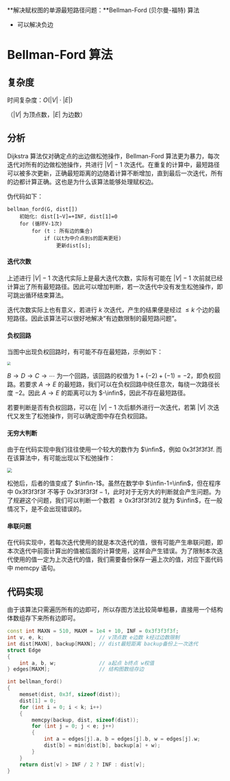 **解决赋权图的单源最短路径问题：**Bellman-Ford (贝尔曼-福特) 算法

- 可以解决负边

<!--more-->

# Bellman-Ford 算法

## 复杂度

时间复杂度：$O(\left|V\right|\cdot\left|E\right|)$

（$\left|V\right|$ 为顶点数，$\left|E\right|$ 为边数）

## 分析

Dijkstra 算法仅对确定点的出边做松弛操作，Bellman-Ford 算法更为暴力，每次迭代对所有的边做松弛操作，共进行 $\left|V\right|-1$ 次迭代。在重复的计算中，最短路径可以被多次更新，正确最短距离的边随着计算不断增加，直到最后一次迭代，所有的边都计算正确。这也是为什么该算法能够处理赋权边。

伪代码如下：

```
bellman_ford(G, dist[])
	初始化: dist[1~V]=+INF, dist[1]=0
	for (循环V-1次)
		for (t : 所有边的集合)
			if (以t为中介点到s的距离更短)
				更新dist[s];
```

#### 迭代次数

上述进行 $\left|V\right|-1$ 次迭代实际上是最大迭代次数，实际有可能在 $\left|V\right|-1$ 次前就已经计算出了所有最短路径。因此可以增加判断，若一次迭代中没有发生松弛操作，即可跳出循环结束算法。

迭代次数实际上也有意义，若进行 $k$ 次迭代，产生的结果便是经过 $\leq k$ 个边的最短路径。因此该算法可以很好地解决“有边数限制的最短路问题”。

#### 负权回路

当图中出现负权回路时，有可能不存在最短路，示例如下：

<img src="https://assets.zouht.com/img/note/64-01.webp" style="zoom: 50%;" />

$B\rightarrow D\rightarrow C\rightarrow\cdots$ 为一个回路，该回路的权值为 $1+(-2)+(-1)=-2$，即负权回路。若要求 $A\rightarrow E$ 的最短路，我们可以在负权回路中绕任意次，每绕一次路径长度 $-2$。因此 $A\rightarrow E$ 的距离可以为 $-\infin$，因此不存在最短路径。

若要判断是否有负权回路，可以在 $\left|V\right|-1$ 次后额外进行一次迭代，若第 $\left|V\right|$ 次迭代又发生了松弛操作，则可以确定图中存在负权回路。

#### 无穷大判断

由于在代码实现中我们往往使用一个较大的数作为 $\infin$，例如 0x3f3f3f3f. 而在该算法中，有可能出现以下松弛操作：

<img src="https://assets.zouht.com/img/note/64-02.webp" style="zoom:67%;" />

松弛后，后者的值变成了 $\infin-1$。虽然在数学中 $\infin-1=\infin$，但在程序中 $\text{0x3f3f3f3f}$ 不等于 $\text{0x3f3f3f3f}-1$，此时对于无穷大的判断就会产生问题。为了规避这个问题，我们可以判断一个数若 $\geq \text{0x3f3f3f3f}/2$ 就为 $\infin$，在一般情况下，是不会出现错误的。

#### 串联问题

在代码实现中，若每次迭代使用的就是本次迭代的值，很有可能产生串联问题，即本次迭代中前面计算出的值被后面的计算使用，这样会产生错误。为了限制本次迭代使用的值一定为上次迭代的值，我们需要备份保存一遍上次的值，对应下面代码中 memcpy 语句。

## 代码实现

由于该算法只需遍历所有的边即可，所以存图方法比较简单粗暴，直接用一个结构体数组存下来所有边即可。

```cpp
const int MAXN = 510, MAXM = 1e4 + 10, INF = 0x3f3f3f3f;
int v, e, k;                  // v顶点数 e边数 k经过边数限制
int dist[MAXN], backup[MAXN]; // dist最短距离 backup备份上一次迭代
struct Edge
{
    int a, b, w;              // a起点 b终点 w权值  
} edges[MAXM];                // 结构图数组存边

int bellman_ford()
{
    memset(dist, 0x3f, sizeof(dist));
    dist[1] = 0;
    for (int i = 0; i < k; i++)
    {
        memcpy(backup, dist, sizeof(dist));
        for (int j = 0; j < e; j++)
        {
            int a = edges[j].a, b = edges[j].b, w = edges[j].w;
            dist[b] = min(dist[b], backup[a] + w);
        }
    }
    return dist[v] > INF / 2 ? INF : dist[v];
}
```

